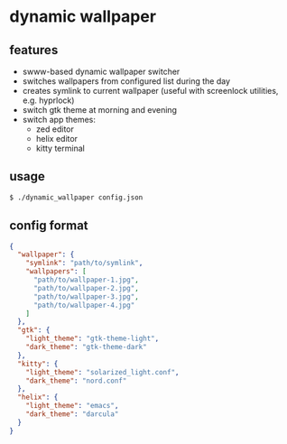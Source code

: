 # dynamic wallpaper

## features

- swww-based dynamic wallpaper switcher
- switches wallpapers from configured list during the day
- creates symlink to current wallpaper (useful with screenlock utilities, e.g. hyprlock)
- switch gtk theme at morning and evening
- switch app themes:
  - zed editor
  - helix editor
  - kitty terminal

## usage

```bash
$ ./dynamic_wallpaper config.json
```

## config format

```json
{
  "wallpaper": {
    "symlink": "path/to/symlink",
    "wallpapers": [
      "path/to/wallpaper-1.jpg",
      "path/to/wallpaper-2.jpg",
      "path/to/wallpaper-3.jpg",
      "path/to/wallpaper-4.jpg"
    ]
  },
  "gtk": {
    "light_theme": "gtk-theme-light",
    "dark_theme": "gtk-theme-dark"
  },
  "kitty": {
    "light_theme": "solarized_light.conf",
    "dark_theme": "nord.conf"
  },
  "helix": {
    "light_theme": "emacs",
    "dark_theme": "darcula"
  }
}
```
